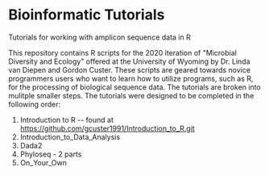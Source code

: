 # Bioinformatic Tutorials
Tutorials for working with amplicon sequence data in R


This repository contains R scripts for the 2020 iteration of "Microbial Diversity and Ecology" offered at the University of Wyoming by Dr. Linda van Diepen and Gordon Custer. These scripts are geared towards novice programmers users who want to learn how to utilize programs, such as R, for the processing of biological sequence data. The tutorials are broken into mulitple smaller steps. The tutorials were designed to be completed in the following order:
1. Introduction to R -- found at https://github.com/gcuster1991/Introduction_to_R.git
2. Introduction_to_Data_Analysis
3. Dada2
4. Phyloseq - 2 parts
5. On_Your_Own

